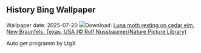 ## History Bing Wallpaper
Wallpaper date: 2025-07-20
![](https://www.bing.com/th?id=OHR.MothWeek_EN-US5360572836_UHD.jpg&w=1000)Download: [Luna moth resting on cedar elm, New Braunfels, Texas, USA (© Rolf Nussbaumer/Nature Picture Library)](https://www.bing.com/th?id=OHR.MothWeek_EN-US5360572836_UHD.jpg)

Auto get programm by LtgX
